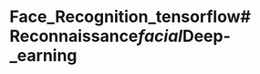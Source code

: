 # Face_Recognition_tensorflow#   R e c o n n a i s s a n c e _ f a c i a l _ D e e p - _ e a r n i n g  
 